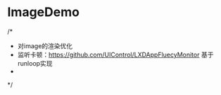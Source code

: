 # ImageDemo
/*
* 对image的渲染优化
* 监听卡顿：https://github.com/UIControl/LXDAppFluecyMonitor 基于runloop实现
* 
*/ 
